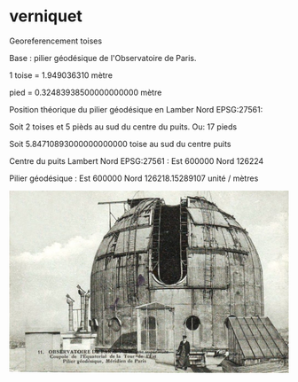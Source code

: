 # verniquet
Georeferencement toises

Base : pilier géodésique de l'Observatoire de Paris.

1 toise = 1.949036310 mètre

pied = 0.32483938500000000000 mètre

Position théorique du pilier géodésique en Lamber Nord EPSG:27561:

Soit 2 toises et 5 pièds au sud du centre du puits. Ou: 17 pieds

Soit 5.84710893000000000000 toise au sud du centre puits

Centre du puits Lambert Nord EPSG:27561 : Est 600000 Nord 126224

Pilier géodésique : Est 600000 Nord 126218.15289107 unité / mètres

![Screenshot](img/Observatoire.jpg)
